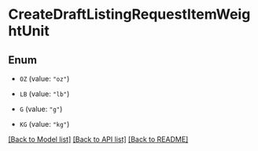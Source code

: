 # CreateDraftListingRequestItemWeightUnit

## Enum


* `OZ` (value: `"oz"`)

* `LB` (value: `"lb"`)

* `G` (value: `"g"`)

* `KG` (value: `"kg"`)


[[Back to Model list]](../README.md#documentation-for-models) [[Back to API list]](../README.md#documentation-for-api-endpoints) [[Back to README]](../README.md)


